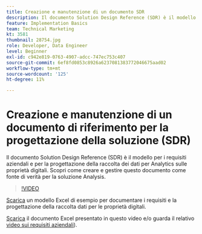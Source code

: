 ```yaml
---
title: Creazione e manutenzione di un documento SDR
description: Il documento Solution Design Reference (SDR) è il modello per i requisiti aziendali e per la progettazione della raccolta dei dati per Analytics sulle proprietà digitali. Scopri come creare e gestire questo documento come fonte di verità per la soluzione Analysis.
feature: Implementation Basics
team: Technical Marketing
kt: 3581
thumbnail: 28754.jpg
role: Developer, Data Engineer
level: Beginner
exl-id: c942e819-0763-4907-adcc-747ec753c407
source-git-commit: 6ef8fd0853c8926a6237081383772046675aad02
workflow-type: tm+mt
source-wordcount: '125'
ht-degree: 11%

---
```


# Creazione e manutenzione di un documento di riferimento per la progettazione della soluzione (SDR)

Il documento Solution Design Reference (SDR) è il modello per i requisiti aziendali e per la progettazione della raccolta dei dati per Analytics sulle proprietà digitali. Scopri come creare e gestire questo documento come fonte di verità per la soluzione Analysis.

>[!VIDEO](https://video.tv.adobe.com/v/28754/?quality=12)

[Scarica](assets/aa-implementation-playbook.xlsx) un modello Excel di esempio per documentare i requisiti e la progettazione della raccolta dati per le proprietà digitali.

[Scarica](assets/geometrixx-clothiers-brd-sdr.xlsx) il documento Excel presentato in questo video e/o guarda il relativo [video sui requisiti aziendali](creating-a-business-requirements-document.md)).
